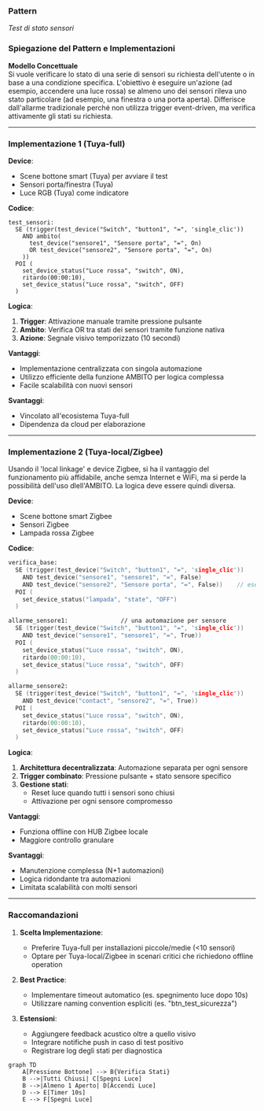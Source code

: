 ### Pattern  
_Test di stato sensori_  

### Spiegazione del Pattern e Implementazioni  

**Modello Concettuale**  
Si vuole verificare lo stato di una serie di sensori su richiesta dell'utente o in base a una condizione specifica. L'obiettivo è eseguire un'azione (ad esempio, accendere una luce rossa) se almeno uno dei sensori rileva uno stato particolare (ad esempio, una finestra o una porta aperta). Differisce dall'allarme tradizionale perché non utilizza trigger event-driven, ma verifica attivamente gli stati su richiesta.

---

### Implementazione 1 (Tuya-full)  

**Device**:  
- Scene bottone smart (Tuya) per avviare il test  
- Sensori porta/finestra (Tuya)  
- Luce RGB (Tuya) come indicatore  

**Codice**:  
```
test_sensori:
  SE (trigger(test_device("Switch", "button1", "=", 'single_clic')) 
    AND ambito(
      test_device("sensore1", "Sensore porta", "=", On) 
      OR test_device("sensore2", "Sensore porta", "=", On)
    ))
  POI (
    set_device_status("Luce rossa", "switch", ON),
    ritardo(00:00:10),
    set_device_status("Luce rossa", "switch", OFF)
  )
```

**Logica**:  
1. **Trigger**: Attivazione manuale tramite pressione pulsante  
2. **Ambito**: Verifica OR tra stati dei sensori tramite funzione nativa  
3. **Azione**: Segnale visivo temporizzato (10 secondi)  

**Vantaggi**:  
- Implementazione centralizzata con singola automazione  
- Utilizzo efficiente della funzione AMBITO per logica complessa  
- Facile scalabilità con nuovi sensori  

**Svantaggi**:  
- Vincolato all'ecosistema Tuya-full  
- Dipendenza da cloud per elaborazione  

---

### Implementazione 2 (Tuya-local/Zigbee) 

Usando il 'local linkage' e device Zigbee, si ha il vantaggio del funzionamento più affidabile, anche semza Internet e WiFi, ma si perde la possibilità dell'uso dlell'AMBITO. La logica deve essere quindi diversa. 

**Device**:  
- Scene bottone smart Zigbee 
- Sensori Zigbee   
- Lampada rossa Zigbee 

**Codice**:  
```l
verifica_base:
  SE (trigger(test_device("Switch", "button1", "=", 'single_clic'))
    AND test_device("sensore1", "sensore1", "=", False)
    AND test_device("sensore2", "Sensore porta", "=", False))    // esempio: 2 sensori
  POI (
    set_device_status("lampada", "state", "OFF")
  )

allarme_sensore1:               // una automazione per sensore
  SE (trigger(test_device("Switch", "button1", "=", 'single_clic'))
    AND test_device("sensore1", "sensore1", "=", True))
  POI (
    set_device_status("Luce rossa", "switch", ON),
    ritardo(00:00:10),
    set_device_status("Luce rossa", "switch", OFF)
  )

allarme_sensore2:
  SE (trigger(test_device("Switch", "button1", "=", 'single_clic'))
    AND test_device("contact", "sensore2", "=", True))
  POI (
    set_device_status("Luce rossa", "switch", ON),
    ritardo(00:00:10),
    set_device_status("Luce rossa", "switch", OFF)
  )
```

**Logica**:  
1. **Architettura decentralizzata**: Automazione separata per ogni sensore  
2. **Trigger combinato**: Pressione pulsante + stato sensore specifico  
3. **Gestione stati**:  
   - Reset luce quando tutti i sensori sono chiusi  
   - Attivazione per ogni sensore compromesso  

**Vantaggi**:  
- Funziona offline con HUB Zigbee locale  
- Maggiore controllo granulare  

**Svantaggi**:  
- Manutenzione complessa (N+1 automazioni)  
- Logica ridondante tra automazioni  
- Limitata scalabilità con molti sensori  

---

### Raccomandazioni  

1. **Scelta Implementazione**:  
   - Preferire Tuya-full per installazioni piccole/medie (<10 sensori)  
   - Optare per Tuya-local/Zigbee in scenari critici che richiedono offline operation  

2. **Best Practice**:  
   - Implementare timeout automatico (es. spegnimento luce dopo 10s)  
   - Utilizzare naming convention espliciti (es. "btn_test_sicurezza")  

3. **Estensioni**:  
   - Aggiungere feedback acustico oltre a quello visivo  
   - Integrare notifiche push in caso di test positivo  
   - Registrare log degli stati per diagnostica  


```mermaid
graph TD
    A[Pressione Bottone] --> B{Verifica Stati}
    B -->|Tutti Chiusi| C[Spegni Luce]
    B -->|Almeno 1 Aperto| D[Accendi Luce]
    D --> E[Timer 10s]
    E --> F[Spegni Luce]
```
